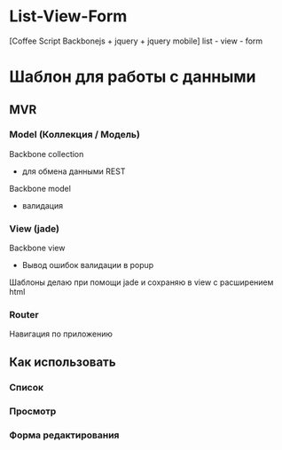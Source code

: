List-View-Form
==============

[Coffee Script  Backbonejs + jquery + jquery mobile] list - view - form

# Шаблон для работы с данными

## MVR

### Model (Коллекция / Модель)

Backbone collection

- для обмена данными REST

Backbone model
- валидация

### View (jade)

Backbone view
- Вывод ошибок валидации в popup

Шаблоны делаю при помощи jade и сохраняю в view с расширением html 

### Router
Навигация по приложению  

## Как использовать
	
### Список
### Просмотр
### Форма редактирования
    
